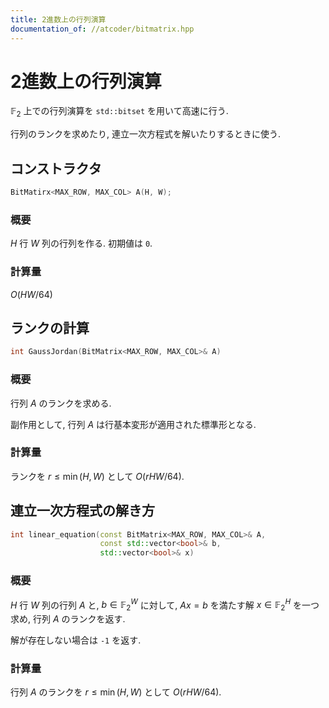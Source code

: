 ```yaml
---
title: 2進数上の行列演算
documentation_of: //atcoder/bitmatrix.hpp
---
```


# 2進数上の行列演算

$\mathbb{F}_2$ 上での行列演算を `std::bitset` を用いて高速に行う.

行列のランクを求めたり, 連立一次方程式を解いたりするときに使う.

## コンストラクタ

```cpp
BitMatirx<MAX_ROW, MAX_COL> A(H, W);
```

### 概要

$H$ 行 $W$ 列の行列を作る. 初期値は `0`.

### 計算量
 
$O(HW/64)$


## ランクの計算

```cpp
int GaussJordan(BitMatrix<MAX_ROW, MAX_COL>& A)
```

### 概要

行列 $A$ のランクを求める.

副作用として, 行列 $A$ は行基本変形が適用された標準形となる.

### 計算量
 
ランクを $r \le \min(H,W)$ として $O(rHW/64)$.


## 連立一次方程式の解き方
```cpp
int linear_equation(const BitMatrix<MAX_ROW, MAX_COL>& A, 
                    const std::vector<bool>& b,
                    std::vector<bool>& x)
```

### 概要

$H$ 行 $W$ 列の行列 $A$ と, $b \in \mathbb{F}_2^W$ に対して,
$Ax = b$ を満たす解 $x \in \mathbb{F}_2^H$ を一つ求め, 行列 $A$ のランクを返す.

解が存在しない場合は `-1` を返す.

### 計算量

行列 $A$ のランクを $r \le \min(H,W)$ として $O(rHW/64)$.
